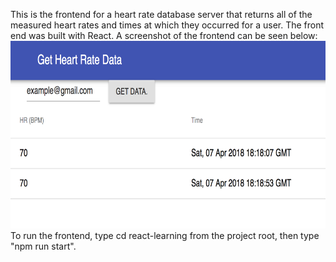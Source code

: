 This is the frontend for a heart rate database server that returns all of the
 measured heart rates and times at which they occurred for a user. The front end
was built with React.  A screenshot of the frontend can be seen below:
<img src="frontend.png" height="300px" />
To run the frontend, type cd react-learning from the project root, then type "npm run start".
